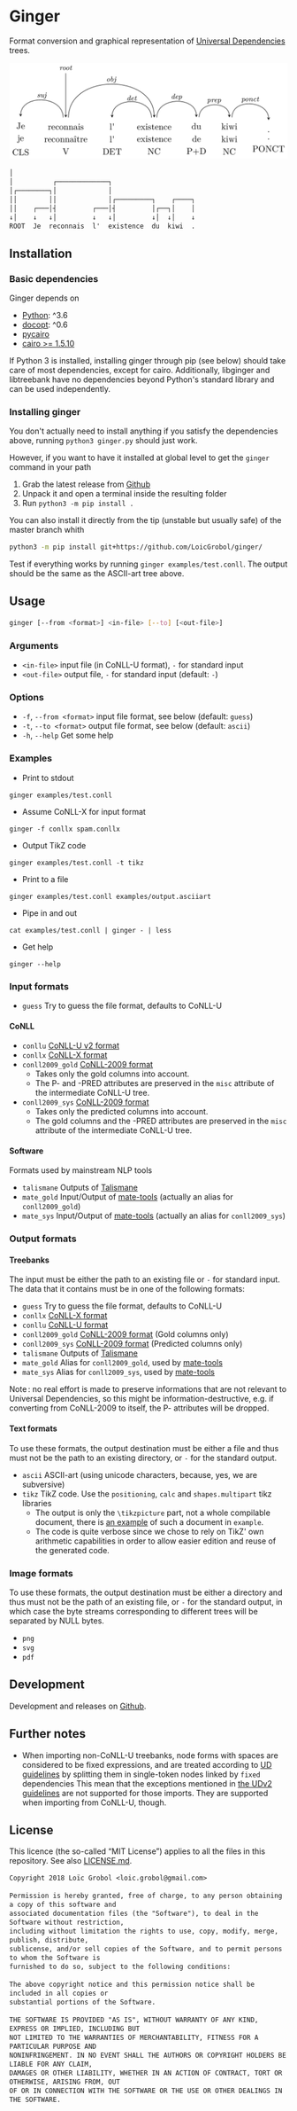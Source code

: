 Ginger
======

Format conversion and graphical representation of [Universal Dependencies](http://universaldependencies.org) trees.

![2d graphical representation](doc/tree.png)

```
│
│          ┌─────────────┐
│┌────────┐│             │
││        ││             │┌─────────┐    ┌────┐
││    ┌───│┤         ┌───│┤         │┌──┐│    │
↓│    ↓   ↓│         ↓   ↓│         ↓│  ↓│    ↓
ROOT  Je  reconnais  l'  existence  du  kiwi  .
```

## Installation
### Basic dependencies
Ginger depends on

  - [Python](https://www.python.org/): ^3.6
  - [docopt](http://docopt.org/): ^0.6
  - [pycairo](https://github.com/pygobject/pycairo)
  - [cairo >= 1.5.10](https://www.cairographics.org/)

If Python 3 is installed, installing ginger through pip (see below) should take care of most dependencies, except for cairo.
Additionally, libginger and libtreebank have no dependencies beyond Python's standard library and can be used independently.

### Installing ginger
You don't actually need to install anything if you satisfy the dependencies above, running `python3 ginger.py` should just work.

However, if you want to have it installed at global level to get the `ginger` command in your path

  1. Grab the latest release from [Github](https://github.com/LoicGrobol/ginger/releases/latest)
  2. Unpack it and open a terminal inside the resulting folder
  3. Run `python3 -m pip install .`

You can also install it directly from the tip (unstable but usually safe) of the master branch whith
```bash
python3 -m pip install git+https://github.com/LoicGrobol/ginger/
```

Test if everything works by running `ginger examples/test.conll`.
The output should be the same as the ASCII-art tree above.


## Usage
```bash
ginger [--from <format>] <in-file> [--to] [<out-file>]
```

### Arguments
  - `<in-file>`   input file (in CoNLL-U format), `-` for standard input
  - `<out-file>`  output file, `-` for standard input (default: `-`)

### Options
  - `-f`, `--from <format>` input file format, see below (default: `guess`)
  - `-t`, `--to <format>`   output file format, see below (default: `ascii`)
  - `-h`, `--help` Get some help

### Examples
  - Print to stdout
  ```
  ginger examples/test.conll
  ```
  - Assume CoNLL-X for input format
  ```
  ginger -f conllx spam.conllx
  ```
  - Output TikZ code
  ```
  ginger examples/test.conll -t tikz
  ```
  - Print to a file
  ```
  ginger examples/test.conll examples/output.asciiart
  ```
  - Pipe in and out
  ```
  cat examples/test.conll | ginger - | less
  ```
  - Get help
  ```
  ginger --help
  ```

### Input formats
  - `guess` Try to guess the file format, defaults to CoNLL-U

#### CoNLL
  - `conllu` [CoNLL-U v2 format](http://universaldependencies.org/format.html)
  - `conllx` [CoNLL-X format](https://web.archive.org/web/20160814191537/http://ilk.uvt.nl:80/conll/)
  - `conll2009_gold`  [CoNLL-2009 format](http://ufal.mff.cuni.cz/conll2009-st/task-description.html)
    - Takes only the gold columns into account.
    - The P- and -PRED attributes are preserved in the `misc` attribute of the
      intermediate CoNLL-U tree.
  - `conll2009_sys`  [CoNLL-2009 format](http://ufal.mff.cuni.cz/conll2009-st/task-description.html)
    - Takes only the predicted columns into account.
    - The gold columns and the -PRED attributes are preserved in the `misc` attribute of the
      intermediate CoNLL-U tree.

#### Software
Formats used by mainstream NLP tools

  - `talismane`  Outputs of [Talismane](http://redac.univ-tlse2.fr/applications/talismane/talismane_en.html)
  - `mate_gold` Input/Output of [mate-tools](http://www.ims.uni-stuttgart.de/forschung/ressourcen/werkzeuge/matetools.en.html) (actually an alias for `conll2009_gold`)
  - `mate_sys` Input/Output of [mate-tools](http://www.ims.uni-stuttgart.de/forschung/ressourcen/werkzeuge/matetools.en.html) (actually an alias for `conll2009_sys`)

### Output formats
#### Treebanks
The input must be either the path to an existing file or `-` for standard input. The data that
it contains must be in one of the following formats:

  - `guess`           Try to guess the file format, defaults to CoNLL-U
  - `conllx`          [CoNLL-X format][2]
  - `conllu`          [CoNLL-U format][3]
  - `conll2009_gold`  [CoNLL-2009 format][4] (Gold columns only)
  - `conll2009_sys`   [CoNLL-2009 format][4] (Predicted columns only)
  - `talismane`       Outputs of [Talismane][5]
  - `mate_gold`       Alias for `conll2009_gold`, used by [mate-tools][1]
  - `mate_sys`        Alias for `conll2009_sys`, used by [mate-tools][1]


Note : no real effort is made to preserve informations that are not relevant to Universal
Dependencies, so this might be information-destructive, e.g. if converting from CoNLL-2009 to
itself, the P- attributes will be dropped.

#### Text formats
To use these formats, the output destination must be either a file and thus must not be the path to
an existing directory, or `-` for the standard output.

  - `ascii`  ASCII-art (using unicode characters, because, yes, we are subversive)
  - `tikz`   TikZ code. Use the `positioning`, `calc` and `shapes.multipart` tikz libraries
    - The output is only the `\tikzpicture` part, not a whole compilable document, there is
    [an example](examples/tree.tex) of such a document in `example`.
    - The code is quite verbose since we chose to rely on TikZ' own arithmetic capabilities in
    order to allow easier edition and reuse of the generated code.

### Image formats
To use these formats, the output destination must be either a directory and thus must not be the
path of an existing file, or `-` for the standard output, in which case the byte streams
corresponding to different trees will be separated by NULL bytes.

  - `png`
  - `svg`
  - `pdf`


[1]: http://www.ims.uni-stuttgart.de/forschung/ressourcen/werkzeuge/matetools.en.html
[2]: https://web.archive.org/web/20160814191537/http://ilk.uvt.nl:80/conll/
[3]: http://universaldependencies.org/format.html
[4]: http://ufal.mff.cuni.cz/conll2009-st/task-description.html
[5]: http://redac.univ-tlse2.fr/applications/talismane/talismane_en.html
[6]: http://universaldependencies.org

## Development
Development and releases on [Github](https://github.com/loic-grobol/ginger).

## Further notes
  - When importing non-CoNLL-U treebanks, node forms with spaces are considered to be fixed expressions, and are treated according to [UD guidelines](http://universaldependencies.org/u/dep/fixed.html) by splitting them in single-token nodes linked by `fixed` dependencies
    This mean that the exceptions mentioned in [the UDv2 guidelines](http://universaldependencies.org/v2/segmentation.html) are not supported for those imports.
    They are supported when importing from CoNLL-U, though.


## License
This licence (the so-called “MIT License”) applies to all the files in this repository.
See also [LICENSE.md](LICENSE.md).

```
Copyright 2018 Loïc Grobol <loic.grobol@gmail.com>

Permission is hereby granted, free of charge, to any person obtaining a copy of this software and
associated documentation files (the "Software"), to deal in the Software without restriction,
including without limitation the rights to use, copy, modify, merge, publish, distribute,
sublicense, and/or sell copies of the Software, and to permit persons to whom the Software is
furnished to do so, subject to the following conditions:

The above copyright notice and this permission notice shall be included in all copies or
substantial portions of the Software.

THE SOFTWARE IS PROVIDED "AS IS", WITHOUT WARRANTY OF ANY KIND, EXPRESS OR IMPLIED, INCLUDING BUT
NOT LIMITED TO THE WARRANTIES OF MERCHANTABILITY, FITNESS FOR A PARTICULAR PURPOSE AND
NONINFRINGEMENT. IN NO EVENT SHALL THE AUTHORS OR COPYRIGHT HOLDERS BE LIABLE FOR ANY CLAIM,
DAMAGES OR OTHER LIABILITY, WHETHER IN AN ACTION OF CONTRACT, TORT OR OTHERWISE, ARISING FROM, OUT
OF OR IN CONNECTION WITH THE SOFTWARE OR THE USE OR OTHER DEALINGS IN THE SOFTWARE.
```
